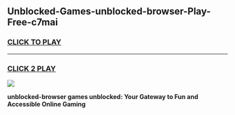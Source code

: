 
## Unblocked-Games-unblocked-browser-Play-Free-c7mai
<h3>
<a href="https://premium76.site?title=unblocked-browser&ref=23A">CLICK TO PLAY</a></h3>
<hr>

<h3>
<a href="https://premium76.site?title=unblocked-browser&ref=23A">CLICK 2 PLAY</a>
  
</h3>

<a href="https://premium76.site?title=unblocked-browser&ref=23A"><img src="https://clearcache.store/games.png"></a>


**unblocked-browser games unblocked: Your Gateway to Fun and Accessible Online Gaming**

